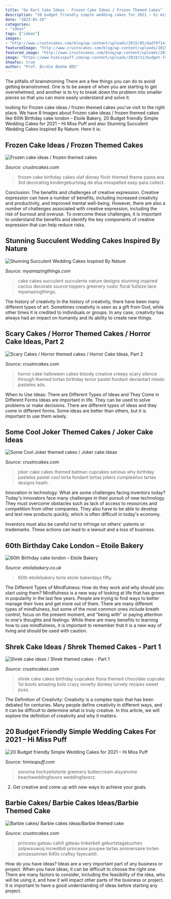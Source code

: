 ```yaml
---
title: "Go Kart Cake Ideas - Frozen Cake Ideas / Frozen Themed Cakes"
description: "20 budget friendly simple wedding cakes for 2021 – hi miss puff"
date: "2023-01-20"
categories:
- "ideas"
tags: ["ideas"]
images:
- "http://www.crustncakes.com/blog/wp-content/uploads/2015/05/dad79f14f4f5515518c253aec82f9734.jpg"
featuredImage: "http://www.crustncakes.com/blog/wp-content/uploads/2015/07/ec7f1e0a5c4b5068749811b2e62937c1.jpg"
featured_image: "http://www.crustncakes.com/blog/wp-content/uploads/2017/08/b200fd8c68154520f990903e2565cdee.jpg"
image: "https://www.himisspuff.com/wp-content/uploads/2019/11/budget-friendly-elegant-simple-wedding-cakes-23.jpg"
ShowToc: true
author: "Prof. Birdie Boehm DDS"
---
```



The pitfalls of brainstroming
There are a few things you can do to avoid getting brainstromed. One is to be aware of when you are starting to get overwhelmed, and another is to try to break down the problem into smaller pieces so that you can more easily understand and solve it.

	

		
looking for Frozen cake ideas / frozen themed cakes you've visit to the right place. We have 8 Images about Frozen cake ideas / frozen themed cakes like 60th Birthday cake london – Etoile Bakery, 20 Budget friendly Simple Wedding Cakes for 2021 – Hi Miss Puff and also Stunning Succulent Wedding Cakes Inspired By Nature. Here it is:
		
    
## Frozen Cake Ideas / Frozen Themed Cakes

<img loading=lazy src="http://www.crustncakes.com/blog/wp-content/uploads/2015/07/ec7f1e0a5c4b5068749811b2e62937c1.jpg" onerror="this.onerror=null;this.src='https://tse3.mm.bing.net/th?id=OIP.gZWpx1LYGoyF_HpHC91i-gHaLI&amp;pid=15.1';" alt="Frozen cake ideas / frozen themed cakes">

_Source: crustncakes.com_

>frozen cake birthday cakes olaf disney flickr themed theme pasta ana 3rd decorating kindergeburtstag da elsa misspelled easy para collect. 

	

Conclusion: The benefits and challenges of creative expression.
Creative expression can have a number of benefits, including increased creativity and productivity, and improved mental well-being. However, there are also a number of challenges associated with creative expression, including the risk of burnout and overuse. To overcome these challenges, it is important to understand the benefits and identify the key components of creative expression that can help reduce risks.

    
## Stunning Succulent Wedding Cakes Inspired By Nature

<img loading=lazy src="https://myamazingthings.com/wp-content/uploads/2018/06/bcd41e79cfb0c249185db374c345997b.jpg" onerror="this.onerror=null;this.src='https://tse4.mm.bing.net/th?id=OIP.M0hmqu6Du4BhGo-cdmQSUQHaLH&amp;pid=15.1';" alt="Stunning Succulent Wedding Cakes Inspired By Nature">

_Source: myamazingthings.com_

>cake cakes succulent succulents nature designs stunning inspired cactus decorate source toppers greenery rustic floral fullsize lace myamazingthings. 

	

The history of creativity
In the history of creativity, there have been many different types of art. Sometimes creativity is seen as a gift from God, while other times it is credited to individuals or groups. In any case, creativity has always had an impact on humanity and its ability to create new things.

    
## Scary Cakes / Horror Themed Cakes / Horror Cake Ideas, Part 2

<img loading=lazy src="http://www.crustncakes.com/blog/wp-content/uploads/2017/08/b200fd8c68154520f990903e2565cdee.jpg" onerror="this.onerror=null;this.src='https://tse4.mm.bing.net/th?id=OIP.wcdTRHPjLw8J9AUChNuvOAHaJ4&amp;pid=15.1';" alt="Scary Cakes / Horror themed cakes / Horror Cake Ideas, Part 2">

_Source: crustncakes.com_

>horror cake halloween cakes bloody creative creepy scary silence through themed tortas birthday terror pastel fondant deviantart miedo pasteles ads. 

	

When to Use Ideas: There are Different Types of Ideas and They Come in Different Forms
Ideas are important in life. They can be used to solve problems or make decisions. There are different types of ideas and they come in different forms. Some ideas are better than others, but it is important to use them wisely.

    
## Some Cool Joker Themed Cakes / Joker Cake Ideas

<img loading=lazy src="http://www.crustncakes.com/blog/wp-content/uploads/2015/08/da08258c36bf21d0815d60fe2973d01c.jpg" onerror="this.onerror=null;this.src='https://tse4.mm.bing.net/th?id=OIP.9u6rOV_8ZQSHnnLDV3CJTQHaKZ&amp;pid=15.1';" alt="Some Cool Joker themed cakes / Joker cake Ideas">

_Source: crustncakes.com_

>joker cake cakes themed batman cupcakes serious why birthday pasteles pastel cool torta fondant tortas jokers cumpleaños tartas designs heath. 

	

Innovation in technology: What are some challenges facing inventors today?
Today's innovators face many challenges in their pursuit of new technology. They must overcome obstacles such as lack of access to resources and competition from other companies. They also have to be able to develop and test new products quickly, which is often difficult in today's economy.

Inventors must also be careful not to infringe on others' patents or trademarks. These actions can lead to a lawsuit and a loss of business.

    
## 60th Birthday Cake London – Etoile Bakery

<img loading=lazy src="https://etoilebakery.co.uk/wp-content/uploads/2019/11/UNADJUSTEDNONRAW_thumb_b7ee-768x1024.jpg" onerror="this.onerror=null;this.src='https://tse1.mm.bing.net/th?id=OIP.2dMvi7b719olcc9cH01XGwHaJ4&amp;pid=15.1';" alt="60th Birthday cake london – Etoile Bakery">

_Source: etoilebakery.co.uk_

>60th etoilebakery torte etoile bakerdays fifty. 

	

The Different Types of Mindfulness: How do they work and why should you start using them?
Mindfulness is a new way of looking at life that has grown in popularity in the last few years. People are trying to find ways to better manage their lives and get more out of them. There are many different types of mindfulness, but some of the most common ones include breath control, focus on the present moment, and “being with” or paying attention to one's thoughts and feelings. While there are many benefits to learning how to use mindfulness, it is important to remember that it is a new way of living and should be used with caution.

    
## Shrek Cake Ideas / Shrek Themed Cakes - Part 1

<img loading=lazy src="http://www.crustncakes.com/blog/wp-content/uploads/2015/07/0f1932d1fd4a4f8bf4f8c89e87ea5609.jpg" onerror="this.onerror=null;this.src='https://tse1.mm.bing.net/th?id=OIP.oyfq3W80ePAzYLY-WXgBfwAAAA&amp;pid=15.1';" alt="Shrek cake ideas / Shrek themed cakes - Part 1">

_Source: crustncakes.com_

>shrek cake cakes birthday cupcakes fiona themed chocolate cupcake 1st boots amazing bolo crazy novelty donkey lurvely recipes sweet puss. 

	

The Definition of Creativity:
Creativity is a complex topic that has been debated for centuries. Many people define creativity in different ways, and it can be difficult to determine what is truly creative. In this article, we will explore the definition of creativity and why it matters.

    
## 20 Budget Friendly Simple Wedding Cakes For 2021 – Hi Miss Puff

<img loading=lazy src="https://www.himisspuff.com/wp-content/uploads/2019/11/budget-friendly-elegant-simple-wedding-cakes-23.jpg" onerror="this.onerror=null;this.src='https://tse4.mm.bing.net/th?id=OIP.n47iZX0yhrQJEqlfiCC-KQHaKH&amp;pid=15.1';" alt="20 Budget friendly Simple Wedding Cakes for 2021 – Hi Miss Puff">

_Source: himisspuff.com_

>sonoma hochzeitstorte greenery buttercream aisyahome beachweddingfavors weddingfavorz. 

	

2. Get creative and come up with new ways to achieve your goals.

    
## Barbie Cakes/ Barbie Cakes Ideas/Barbie Themed Cake

<img loading=lazy src="http://www.crustncakes.com/blog/wp-content/uploads/2015/05/dad79f14f4f5515518c253aec82f9734.jpg" onerror="this.onerror=null;this.src='https://tse4.mm.bing.net/th?id=OIP.0amT2dJ746uugjKS0i5geQHaK7&amp;pid=15.1';" alt="Barbie cakes/ Barbie cakes ideas/Barbie themed cake">

_Source: crustncakes.com_

>princess gateau cahill gâteau tinkerbell geburtstagskuchen zolpwsuwoq incredibili princesse poupee tartas anniversaire torten prinzessinnen 640x craftsy fayecahill. 

	

How do you have ideas?
Ideas are a very important part of any business or project. When you have ideas, it can be difficult to choose the right one. There are many factors to consider, including the feasibility of the idea, who will be using it, and how it will impact other parts of the business or project. It is important to have a good understanding of ideas before starting any project.

